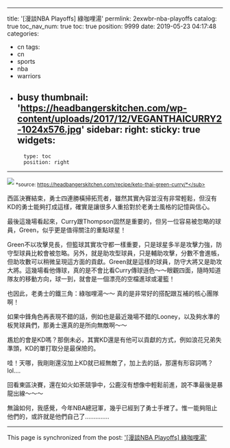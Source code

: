 
---
title: '[漫談NBA Playoffs] 綠咖哩湯'
permlink: 2exwbr-nba-playoffs
catalog: true
toc_nav_num: true
toc: true
position: 9999
date: 2019-05-23 04:17:48
categories:
- cn
tags:
- cn
- sports
- nba
- warriors
- busy
thumbnail: 'https://headbangerskitchen.com/wp-content/uploads/2017/12/VEGANTHAICURRY2-1024x576.jpg'
sidebar:
    right:
        sticky: true
widgets:
    -
        type: toc
        position: right
---


![](https://headbangerskitchen.com/wp-content/uploads/2017/12/VEGANTHAICURRY2-1024x576.jpg)
<sub>*source: https://headbangerskitchen.com/recipe/keto-thai-green-curry/*</sub>

西區決賽結束，勇士四連勝橫掃拓荒者，雖然其實內容並沒有非常輕鬆，但沒有KD的勇士能夠打成這樣，確實是讓很多人重拾對於老勇士風格的記憶與信心。

最後這幾場看起來，Curry跟Thompson固然是重要的，但另一位容易被忽略的球員，Green，似乎更是值得關注的重點球星！

Green不以攻擊見長，但籃球其實攻守都一樣重要，只是球星多半是攻擊力強，防守型球員比較會被忽略。另外，就是助攻型球員，只是輔助攻擊，分數不會進帳，但助攻數可以稍微呈現這方面的貢獻。Green就是這樣的球員，防守大將又是助攻大將。這幾場看他傳球，真的是不會比看Curry傳球遜色～～眼觀四面，隨時知道隊友的移動方向，球一到，就會是一個漂亮的空檔進球或灌籃！

也因此，老勇士的鐵三角：綠咖哩湯～～ 真的是非常好的搭配跟互補的核心團隊啊！

如果中鋒角色再表現不錯的話，例如也是最近幾場不錯的Looney，以及夠水準的板凳球員們，那勇士還真的是所向無敵啊～～

尷尬的會是KD嗎？那倒未必，其實KD還是有他可以貢獻的方式，例如浪花兄弟失準頭，KD的單打取分是最保險的。

哇！天哪，我剛剛還沒加上KD就已經無敵了，加上去的話，那還有形容詞嗎？lol....

回看東區決賽，還在如火如荼競爭中，公鹿沒有想像中輕鬆前進，說不準最後是暴龍出線～～～

無論如何，我感覺，今年NBA總冠軍，幾乎已經到了勇士手裡了。惟一能夠阻止他們的，或許就是他們自己了..............



- - -

This page is synchronized from the post: ['[漫談NBA Playoffs] 綠咖哩湯'](https://steemit.com/@deanliu/2exwbr-nba-playoffs)
